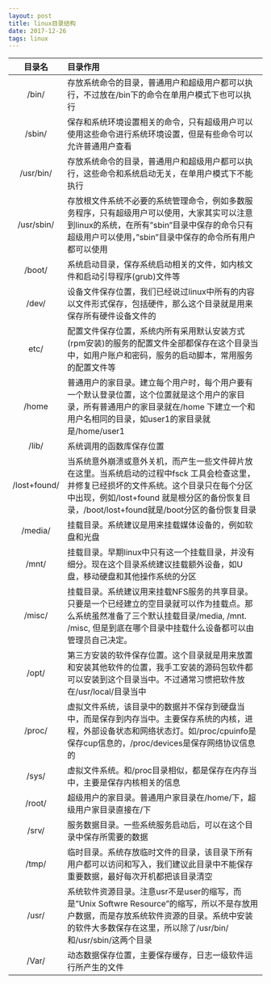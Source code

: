 ```yaml
---
layout: post
title: linux目录结构
date: 2017-12-26
tags: linux
---
```



|目录名         |目录作用|
|:-:            |:-|
|/bin/         |  存放系统命令的目录，普通用户和超级用户都可以执行，不过放在/bin下的命令在单用户模式下也可以执行|
|/sbin/        |  保存和系统环境设置相关的命令，只有超级用户可以使用这些命令进行系统环境设置，但是有些命令可以允许普通用户查看|
|/usr/bin/     |  存放系统命令的目录，普通用户和超级用户都可以执行，这些命令和系统启动无关，在单用户模式下不能执行|
|/usr/sbin/    |  存放根文件系统不必要的系统管理命令，例如多数服务程序，只有超级用户可以使用，大家其实可以注意到linux的系统，在所有”sbin”目录中保存的命令只有超级用户可以使用，”sbin”目录中保存的命令所有用户都可以使用|
|/boot/        |  系统启动目录，保存系统启动相关的文件，如内核文件和启动引导程序(grub)文件等|
|/dev/         |  设备文件保存位置，我们已经说过linux中所有的内容以文件形式保存，包括硬件，那么这个目录就是用来保存所有硬件设备文件的|
|etc/          |  配置文件保存位置，系统内所有采用默认安装方式(rpm安装)的服务的配置文件全部都保存在这个目录当中，如用户账户和密码，服务的启动脚本，常用服务的配置文件等|
|/home         |  普通用户的家目录。建立每个用户时，每个用户要有一个默认登录位置，这个位置就是这个用户的家目录，所有普通用户的家目录就在/home 下建立一个和用户名相同的目录，如user1的家目录就是/home/user1|
|/lib/         |  系统调用的函数库保存位置|
|/lost+found/  |  当系统意外崩溃或意外关机，而产生一些文件碎片放在这里。当系统启动的过程中fsck 工具会检查这里， 并修复已经损坏的文件系统。这个目录只在每个分区中出现，例如/lost+found 就是根分区的备份恢复目录，/boot/lost+found就是/boot分区的备份恢复目录|
|/media/       |  挂载目录。系统建议是用来挂载媒体设备的，例如软盘和光盘|
|/mnt/         |  挂载目录。早期linux中只有这一个挂载目录，并没有细分。现在这个目录系统建议挂载额外设备，如U盘，移动硬盘和其他操作系统的分区|
|/misc/        |  挂载目录。系统建议用来挂载NFS服务的共享目录。只要是一个已经建立的空目录就可以作为挂载点。那么系统虽然准备了三个默认挂载目录/media,  /mnt.   /misc, 但是到底在哪个目录中挂载什么设备都可以由管理员自己决定。|
|/opt/         |  第三方安装的软件保存位置。这个目录就是用来放置和安装其他软件的位置，我手工安装的源码包软件都可以安装到这个目录当中。不过通常习惯把软件放在/usr/local/目录当中|
|/proc/        |  虚拟文件系统，该目录中的数据并不保存到硬盘当中，而是保存到内存当中。主要保存系统的内核，进程，外部设备状态和网络状态灯。如/proc/cpuinfo是保存cup信息的，/proc/devices是保存网络协议信息的|
|/sys/         |  虚拟文件系统。和/proc目录相似，都是保存在内存当中，主要是保存内核相关的信息|
|/root/        |  超级用户的家目录。普通用户家目录在/home/下，超级用户家目录直接在/下|
|/srv/         |  服务数据目录。一些系统服务启动后，可以在这个目录中保存所需要的数据|
|/tmp/         |  临时目录。系统存放临时文件的目录，该目录下所有用户都可以访问和写入，我们建议此目录中不能保存重要数据，最好每次开机都把该目录清空|
|/usr/         |  系统软件资源目录。注意usr不是user的缩写，而是”Unix Softwre Resource”的缩写，所以不是存放用户数据，而是存放系统软件资源的目录。系统中安装的软件大多数保存在这里，所以除了/usr/bin/和/usr/sbin/这两个目录|
|/Var/         |  动态数据保存位置，主要保存缓存，日志一级软件运行所产生的文件|
 
 
 
 
 
